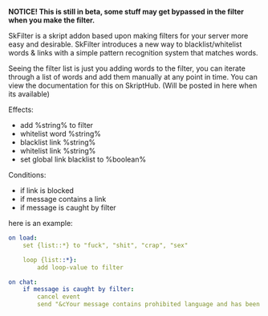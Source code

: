 **NOTICE! This is still in beta, some stuff may get bypassed in the filter when you make the filter.**

SkFilter is a skript addon based upon making filters for your server more easy and desirable. SkFilter introduces a new way to blacklist/whitelist words & links with a simple pattern recognition system that matches words.

Seeing the filter list is just you adding words to the filter, you can iterate through a list of words and add them manually at any point in time. You can view the documentation for this on SkriptHub. (Will be posted in here when its available)


Effects:
  - add %string% to filter
  - whitelist word %string%
  - blacklist link %string%
  - whitelist link %string%
  - set global link blacklist to %boolean%

Conditions:
  - if link is blocked
  - if message contains a link
  - if message is caught by filter

here is an example:

```yaml
on load:
    set {list::*} to "fuck", "shit", "crap", "sex"

    loop {list::*}:
        add loop-value to filter

on chat:
    if message is caught by filter:
        cancel event
        send "&cYour message contains prohibited language and has been blocked!" to player
```
